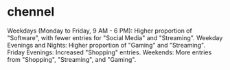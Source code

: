 # chennel


Weekdays (Monday to Friday, 9 AM - 6 PM): Higher proportion of "Software", with fewer entries for "Social Media" and "Streaming".
Weekday Evenings and Nights: Higher proportion of "Gaming" and "Streaming".
Friday Evenings: Increased "Shopping" entries.
Weekends: More entries from "Shopping", "Streaming", and "Gaming".


